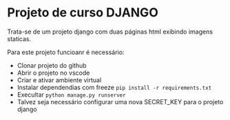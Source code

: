 # Projeto de curso DJANGO
Trata-se de um projeto django com duas páginas html exibindo imagens staticas.

Para este projeto funcioanr é necessário:
- Clonar projeto do github
- Abrir o projeto no vscode
- Criar e ativar ambiente virtual
- Instalar dependendias com freeze `pip install -r requirements.txt`
- Execultar `python manage.py runserver`
- Talvez seja necessário configurar uma nova SECRET_KEY para o projeto django